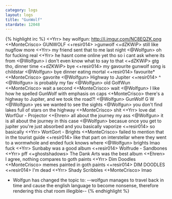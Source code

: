 ```yaml
---
category: logs
layout: logs
title: "GunWolf"
stardate: 12048
---
```


{% highlight irc %}
<+Yrr>  hey wolfgun: http://i.imgur.com/NC8EQZK.png
<+MonteCrisco> GUNWOLF
<+resir014> >gunwolf
<+dZKWiP> still like nugflow more
<+Yrr> my friend sent that to me last night
<@Wolfgun> oh for fucking real
<+Yrr> he hasnt come online yet tho so i cant ask where its from
<@Wolfgun> i don't even know what to say to that
<+dZKWiP> gtg tho, dinner time
<+dZKWiP> bye
<+resir014> my gavourite gunwolf song is childstar
<@Wolfgun> bye dinner eating mortal
<+resir014> favourite*
<+MonteCrisco> gavorite
<@Wolfgun> Highway to Jupiter
<+resir014> ^
<@Wolfgun> is probably my fav
<@Wolfgun> old GolfWun
<+MonteCrisco> wait a second
<+MonteCrisco> wait
<@Wolfgun> I like how he spelled GunWolf with emphasis on caps
<+MonteCrisco> there's a highway to Jupiter, and we took the road?!
<@Wolfgun> GunWolf G W
<@Wolfgun> yes we wanted to see the sights
<@Wolfgun> you don't find lakes full of stars on the highway
<+MonteCrisco> shit
<+Yrr> love dat WorfGur - Projector
<+Ehren> all about the journey my ass
<@Wolfgun> it is all about the journey in this case
<@Wolfgun> becasue once you get to jupiter you're just absorbed and you basically vaporize
<+resir014> so basically
<+Yrr> WortGort - Brights
<+MonteCrisco> failed to mention that in the tourist guide
<+resir014> like that part on interstellar where they went to a wormwhole and ended fuck knows where
<@Wolfgun> brights lmao fuck
<+Yrr> Sunbaby was a good album
<+resir014> Wolfrude - Sandbones
<+Yrr> pff
<+ghostshadows> The Dank Arts was the best album
<+Ehren> I agree, nothing compares to goth paints
<+Yrr> Dim Doodles
<+MonteCrisco> memes painted in goth paints
<+resir014> DIM DOODLES
<+resir014> I'm dead
<+Yrr> Shady Scribbles
<+MonteCrisco> lmao
* Wolfgun has changed the topic to: --wolfgun manages to travel back in time and cause the english language to become nonsense, therefore rendering this chat room illegible--
{% endhighlight %}
